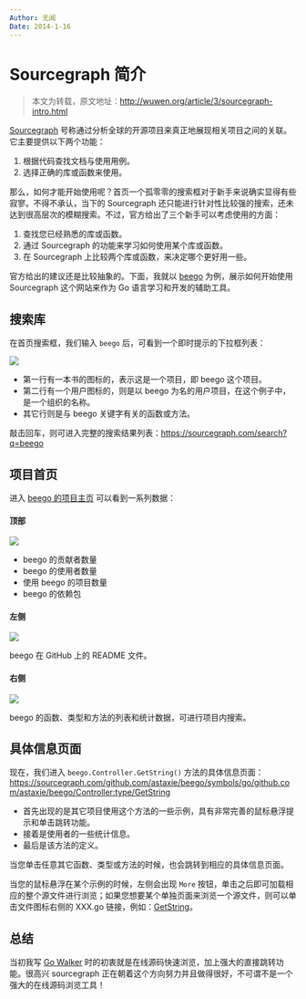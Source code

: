 ```yaml
---
Author: 无闻
Date: 2014-1-16
---
```


# Sourcegraph 简介

> 本文为转载，原文地址：http://wuwen.org/article/3/sourcegraph-intro.html

[Sourcegraph](https://sourcegraph.com/) 号称通过分析全球的开源项目来真正地展现相关项目之间的关联。它主要提供以下两个功能：

1. 根据代码查找文档与使用用例。
2. 选择正确的库或函数来使用。

那么，如何才能开始使用呢？首页一个孤零零的搜索框对于新手来说确实显得有些寂寥。不得不承认，当下的 Sourcegraph 还只能进行针对性比较强的搜索，还未达到很高层次的模糊搜索。不过，官方给出了三个新手可以考虑使用的方面：

1. 查找您已经熟悉的库或函数。
2. 通过 Sourcegraph 的功能来学习如何使用某个库或函数。
3. 在 Sourcegraph 上比较两个库或函数，来决定哪个更好用一些。

官方给出的建议还是比较抽象的。下面，我就以 [beego](http://beego.me) 为例，展示如何开始使用 Sourcegraph 这个网站来作为 Go 语言学习和开发的辅助工具。

## 搜索库

在首页搜索框，我们输入 `beego` 后，可看到一个即时提示的下拉框列表：

![](http://wuwen.org/static/upload/sourcegraph-intro/QQ20140114-3@2x.png)

- 第一行有一本书的图标的，表示这是一个项目，即 beego 这个项目。
- 第二行有一个用户图标的，则是以 beego 为名的用户项目，在这个例子中，是一个组织的名称。
- 其它行则是与 beego 关键字有关的函数或方法。

敲击回车，则可进入完整的搜索结果列表：https://sourcegraph.com/search?q=beego

## 项目首页

进入 [beego 的项目主页](https://sourcegraph.com/github.com/astaxie/beego) 可以看到一系列数据：

#### 顶部

![](http://wuwen.org/static/upload/sourcegraph-intro/QQ20140114-1@2x.png)

- beego 的贡献者数量
- beego 的使用者数量
- 使用 beego 的项目数量
- beego 的依赖包

#### 左侧

![](http://wuwen.org/static/upload/sourcegraph-intro/QQ20140114-2@2x.png)

beego 在 GitHub 上的 README 文件。

#### 右侧

![](http://wuwen.org/static/upload/sourcegraph-intro/QQ20140114-4@2x.png)

beego 的函数、类型和方法的列表和统计数据，可进行项目内搜索。

## 具体信息页面

现在，我们进入 `beego.Controller.GetString()` 方法的具体信息页面：https://sourcegraph.com/github.com/astaxie/beego/symbols/go/github.com/astaxie/beego/Controller:type/GetString

- 首先出现的是其它项目使用这个方法的一些示例，具有非常完善的鼠标悬浮提示和单击跳转功能。
- 接着是使用者的一些统计信息。
- 最后是该方法的定义。

当您单击任意其它函数、类型或方法的时候，也会跳转到相应的具体信息页面。

当您的鼠标悬浮在某个示例的时候，左侧会出现 `More` 按钮，单击之后即可加载相应的整个源文件进行浏览；如果您想要某个单独页面来浏览一个源文件，则可以单击文件图标右侧的 XXX.go 链接，例如：[GetString](https://sourcegraph.com/github.com/lisijie/goblog/tree/ed9bd599a1c7664738eae5bc4b8d9bae08651db3/controllers/admin/user.go)。

## 总结

当初我写 [Go Walker](http://gowalker.org) 时的初衷就是在线源码快速浏览，加上强大的直接跳转功能。很高兴 sourcegraph 正在朝着这个方向努力并且做得很好，不可谓不是一个强大的在线源码浏览工具！